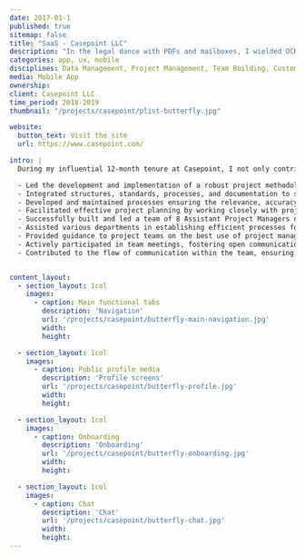```yaml
---
date: 2017-01-1
published: true
sitemap: false
title: "SaaS - Casepoint LLC"
description: "In the legal dance with PDFs and mailboxes, I wielded OCR magic and threaded emails, transforming data chaos into a coherent narrative."
categories: app, ux, mobile
disciplines: Data Management, Project Management, Team Building, Customer Success, SaaS
media: Mobile App
ownership:
client: Casepoint LLC
time_period: 2018-2019
thumbnail: "/projects/casepoint/plist-butterfly.jpg"

website:
  button_text: Visit the site
  url: https://www.casepoint.com/

intro: |
  During my influential 12-month tenure at Casepoint, I not only contributed to the enhancement of the company's project management methodologies but also demonstrated leadership by establishing and leading a team of 8 Assistant Project Managers specifically focused on Client Success. This achievement underscores my ability to drive organizational growth, cultivate a collaborative work environment, and ensure the satisfaction of our valued clients. 

  - Led the development and implementation of a robust project methodology across the entire organization.
  - Integrated structures, standards, processes, and documentation to streamline project execution.
  - Developed and maintained processes ensuring the relevance, accuracy, and completeness of project management documentation, reports, and plans.
  - Facilitated effective project planning by working closely with project leads, ensuring the availability of processes, documentation, and templates for streamlined project launches.
  - Successfully built and led a team of 8 Assistant Project Managers dedicated to Client Success within a short timeframe, showcasing leadership acumen and the ability to identify and nurture talent.
  - Assisted various departments in establishing efficient processes for service delivery and administrative tasks, contributing to overall organizational effectiveness.
  - Provided guidance to project teams on the best use of project management disciplines within a high-paced, technology-driven environment.
  - Actively participated in team meetings, fostering open communication and collaboration within the organization.
  - Contributed to the flow of communication within the team, ensuring alignment with organizational goals and objectives.


content_layout:
  - section_layout: 1col
    images:
      - caption: Main functional tabs
        description: 'Navigation'
        url: '/projects/casepoint/butterfly-main-navigation.jpg'
        width:
        height:

  - section_layout: 1col
    images:
      - caption: Public profile media
        description: 'Profile screens'
        url: '/projects/casepoint/butterfly-profile.jpg'
        width:
        height:

  - section_layout: 1col
    images:
      - caption: Onboarding
        description: 'Onboarding'
        url: '/projects/casepoint/butterfly-onboarding.jpg'
        width:
        height:

  - section_layout: 1col
    images:
      - caption: Chat
        description: 'Chat'
        url: '/projects/casepoint/butterfly-chat.jpg'
        width:
        height:
---
```

